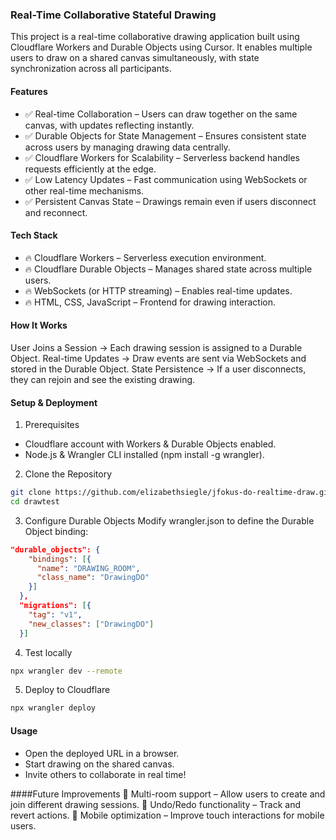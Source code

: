 ### Real-Time Collaborative Stateful Drawing

This project is a real-time collaborative drawing application built using Cloudflare Workers and Durable Objects using Cursor. It enables multiple users to draw on a shared canvas simultaneously, with state synchronization across all participants.

#### Features
- ✅ Real-time Collaboration – Users can draw together on the same canvas, with updates reflecting instantly.
- ✅ Durable Objects for State Management – Ensures consistent state across users by managing drawing data centrally.
- ✅ Cloudflare Workers for Scalability – Serverless backend handles requests efficiently at the edge.
- ✅ Low Latency Updates – Fast communication using WebSockets or other real-time mechanisms.
- ✅ Persistent Canvas State – Drawings remain even if users disconnect and reconnect.

#### Tech Stack
 - 🔥 Cloudflare Workers – Serverless execution environment.
 - 🔥 Cloudflare Durable Objects – Manages shared state across multiple users.
 - 🔥 WebSockets (or HTTP streaming) – Enables real-time updates.
 - 🔥 HTML, CSS, JavaScript – Frontend for drawing interaction.

#### How It Works
User Joins a Session → Each drawing session is assigned to a Durable Object.
Real-time Updates → Draw events are sent via WebSockets and stored in the Durable Object.
State Persistence → If a user disconnects, they can rejoin and see the existing drawing.

#### Setup & Deployment
1. Prerequisites
- Cloudflare account with Workers & Durable Objects enabled.
- Node.js & Wrangler CLI installed (npm install -g wrangler).
2. Clone the Repository
```bash
git clone https://github.com/elizabethsiegle/jfokus-do-realtime-draw.git
cd drawtest
```
3. Configure Durable Objects
Modify wrangler.json to define the Durable Object binding:

```json
"durable_objects": {
    "bindings": [{
      "name": "DRAWING_ROOM",
      "class_name": "DrawingDO"
    }]
  },
  "migrations": [{
    "tag": "v1",
    "new_classes": ["DrawingDO"]
  }]
```
4. Test locally 
```bash
npx wrangler dev --remote
```
5. Deploy to Cloudflare
```bash
npx wrangler deploy
```

#### Usage
- Open the deployed URL in a browser.
- Start drawing on the shared canvas.
- Invite others to collaborate in real time!

####Future Improvements
🚀 Multi-room support – Allow users to create and join different drawing sessions.
🚀 Undo/Redo functionality – Track and revert actions.
🚀 Mobile optimization – Improve touch interactions for mobile users.

